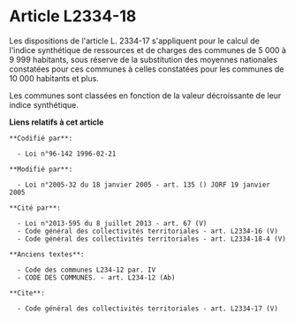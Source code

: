 # Article L2334-18

Les dispositions de l'article L. 2334-17 s'appliquent pour le calcul de l'indice synthétique de ressources et de charges des
communes de 5 000 à 9 999 habitants, sous réserve de la substitution des moyennes nationales constatées pour ces communes à
celles constatées pour les communes de 10 000 habitants et plus. 

Les communes sont classées en fonction de la valeur décroissante de leur indice synthétique.

**Liens relatifs à cet article**

	**Codifié par**:

	  - Loi n°96-142 1996-02-21

	**Modifié par**:

	  - Loi n°2005-32 du 18 janvier 2005 - art. 135 () JORF 19 janvier 2005

	**Cité par**:

	  - Loi n°2013-595 du 8 juillet 2013 - art. 67 (V)
	  - Code général des collectivités territoriales - art. L2334-16 (V)
	  - Code général des collectivités territoriales - art. L2334-18-4 (V)

	**Anciens textes**:

	  - Code des communes L234-12 par. IV
	  - CODE DES COMMUNES. - art. L234-12 (Ab)

	**Cite**:

	  - Code général des collectivités territoriales - art. L2334-17 (V)

